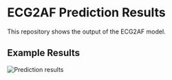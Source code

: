 # ECG2AF Prediction Results

This repository shows the output of the ECG2AF model.

## Example Results

![Prediction results](fig/result.png)
